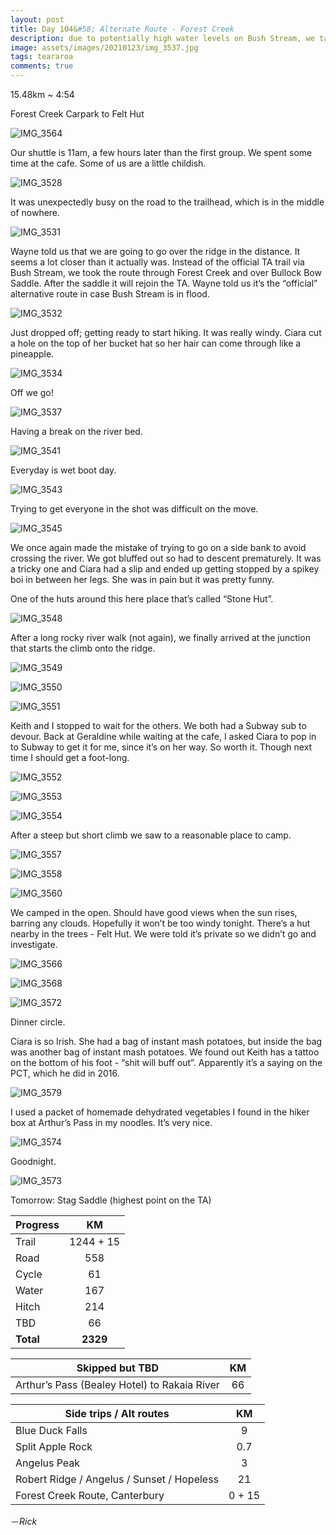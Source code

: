 ```yaml
---
layout: post
title: Day 104&#58; Alternate Route - Forest Creek
description: due to potentially high water levels on Bush Stream, we take the supposedly official alternate route south of the Rangitata River. 
image: assets/images/20210123/img_3537.jpg
tags: teararoa
comments: true
---
```


15.48km ~ 4:54

Forest Creek Carpark to Felt Hut

![IMG_3564](/assets/images/20210123/img_3564.jpg)

Our shuttle is 11am, a few hours later than the first group. We spent some time at the cafe. Some of us are a little childish. 

![IMG_3528](/assets/images/20210123/img_3528.jpg)

It was unexpectedly busy on the road to the trailhead, which is in the middle of nowhere. 

![IMG_3531](/assets/images/20210123/img_3531.jpg)

Wayne told us that we are going to go over the ridge in the distance. It seems a lot closer than it actually was. Instead of the official TA trail via Bush Stream, we took the route through Forest Creek and over Bullock Bow Saddle. After the saddle it will rejoin the TA. Wayne told us it’s the “official” alternative route in case Bush Stream is in flood.  

![IMG_3532](/assets/images/20210123/img_3532.jpg)

Just dropped off; getting ready to start hiking. It was really windy. Ciara cut a hole on the top of her bucket hat so her hair can come through like a pineapple.

![IMG_3534](/assets/images/20210123/img_3534.jpg)

Off we go!

![IMG_3537](/assets/images/20210123/img_3537.jpg)

Having a break on the river bed. 

![IMG_3541](/assets/images/20210123/img_3541.jpg)

Everyday is wet boot day. 

![IMG_3543](/assets/images/20210123/img_3543.jpg)

Trying to get everyone in the shot was difficult on the move. 

![IMG_3545](/assets/images/20210123/img_3545.jpg)

We once again made the mistake of trying to go on a side bank to avoid crossing the river. We got bluffed out so had to descent prematurely. It was a tricky one and Ciara had a slip and ended up getting stopped by a spikey boi in between her legs. She was in pain but it was pretty funny. 

One of the huts around this here place that’s called “Stone Hut”. 

![IMG_3548](/assets/images/20210123/img_3548.jpg)

After a long rocky river walk (not again), we finally arrived at the junction that starts the climb onto the ridge.

![IMG_3549](/assets/images/20210123/img_3549.jpg)

![IMG_3550](/assets/images/20210123/img_3550.jpg)

![IMG_3551](/assets/images/20210123/img_3551.jpg)

Keith and I stopped to wait for the others. We both had a Subway sub to devour. Back at Geraldine while waiting at the cafe, I asked Ciara to pop in to Subway to get it for me, since it’s on her way. So worth it. Though next time I should get a foot-long.

![IMG_3552](/assets/images/20210123/img_3552.jpg)

![IMG_3553](/assets/images/20210123/img_3553.jpg)

![IMG_3554](/assets/images/20210123/img_3554.jpg)

After a steep but short climb we saw to a reasonable place to camp. 

![IMG_3557](/assets/images/20210123/img_3557.jpg)

![IMG_3558](/assets/images/20210123/img_3558.jpg)

![IMG_3560](/assets/images/20210123/img_3560.jpg)

We camped in the open. Should have good views when the sun rises, barring any clouds. Hopefully it won’t be too windy tonight. There’s a hut nearby in the trees - Felt Hut. We were told it’s private so we didn’t go and investigate.

![IMG_3566](/assets/images/20210123/img_3566.jpg)

![IMG_3568](/assets/images/20210123/img_3568.jpg)

![IMG_3572](/assets/images/20210123/img_3572.jpg)

Dinner circle.

Ciara is so Irish. She had a bag of instant mash potatoes, but inside the bag was another bag of instant mash potatoes. We found out Keith has a tattoo on the bottom of his foot - “shit will buff out”. Apparently it’s a saying on the PCT, which he did in 2016.  

![IMG_3579](/assets/images/20210123/img_3579.jpg)

I used a packet of homemade dehydrated vegetables I found in the hiker box at Arthur’s Pass in my noodles. It’s very nice. 

![IMG_3574](/assets/images/20210123/img_3574.jpg)

Goodnight. 

![IMG_3573](/assets/images/20210123/img_3573.jpg)

Tomorrow: Stag Saddle (highest point on the TA)


| Progress | KM |
| ---- |:----:|
| Trail | 1244 + 15 |
| Road | 558 |
| Cycle | 61 |
| Water | 167 |
| Hitch | 214 |
| TBD | 66 |
| **Total** | **2329** |

| Skipped but TBD | KM |
| ---- |:----:|
| Arthur’s Pass (Bealey Hotel) to Rakaia River | 66 |

| Side trips / Alt routes | KM |
| ---- |:----:|
| Blue Duck Falls | 9 |
| Split Apple Rock | 0.7 |
| Angelus Peak | 3 |
| Robert Ridge / Angelus / Sunset / Hopeless | 21 |
| Forest Creek Route, Canterbury | 0 + 15 |


－_Rick_